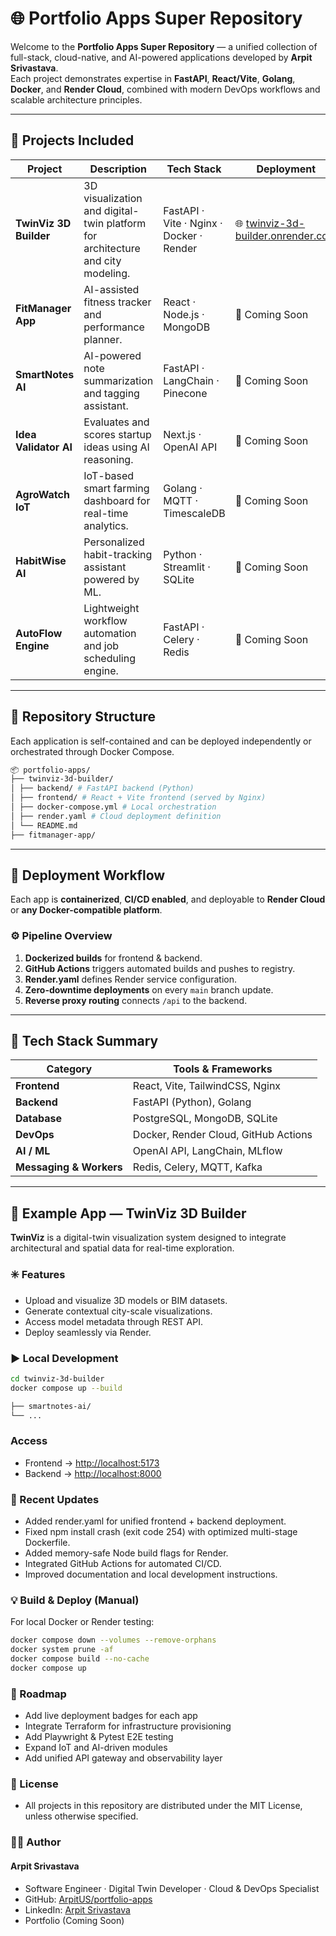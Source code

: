 ﻿# 🌐 Portfolio Apps Super Repository

Welcome to the **Portfolio Apps Super Repository** — a unified collection of full-stack, cloud-native, and AI-powered applications developed by **Arpit Srivastava**.  
Each project demonstrates expertise in **FastAPI**, **React/Vite**, **Golang**, **Docker**, and **Render Cloud**, combined with modern DevOps workflows and scalable architecture principles.

---

## 🧩 Projects Included

| Project | Description | Tech Stack | Deployment |
|----------|--------------|-------------|-------------|
| **TwinViz 3D Builder** | 3D visualization and digital-twin platform for architecture and city modeling. | FastAPI · Vite · Nginx · Docker · Render | 🌐 [twinviz-3d-builder.onrender.com](https://twinviz-3d-builder.onrender.com) |
| **FitManager App** | AI-assisted fitness tracker and performance planner. | React · Node.js · MongoDB | 🚧 Coming Soon |
| **SmartNotes AI** | AI-powered note summarization and tagging assistant. | FastAPI · LangChain · Pinecone | 🚧 Coming Soon |
| **Idea Validator AI** | Evaluates and scores startup ideas using AI reasoning. | Next.js · OpenAI API | 🚧 Coming Soon |
| **AgroWatch IoT** | IoT-based smart farming dashboard for real-time analytics. | Golang · MQTT · TimescaleDB | 🚧 Coming Soon |
| **HabitWise AI** | Personalized habit-tracking assistant powered by ML. | Python · Streamlit · SQLite | 🚧 Coming Soon |
| **AutoFlow Engine** | Lightweight workflow automation and job scheduling engine. | FastAPI · Celery · Redis | 🚧 Coming Soon |

---

## 🧱 Repository Structure

Each application is self-contained and can be deployed independently or orchestrated through Docker Compose.

```bash
📦 portfolio-apps/
├── twinviz-3d-builder/
│ ├── backend/ # FastAPI backend (Python)
│ ├── frontend/ # React + Vite frontend (served by Nginx)
│ ├── docker-compose.yml # Local orchestration
│ ├── render.yaml # Cloud deployment definition
│ └── README.md
├── fitmanager-app/
```

---

## 🚀 Deployment Workflow

Each app is **containerized**, **CI/CD enabled**, and deployable to **Render Cloud** or **any Docker-compatible platform**.

### ⚙️ Pipeline Overview

1. **Dockerized builds** for frontend & backend.  
2. **GitHub Actions** triggers automated builds and pushes to registry.  
3. **Render.yaml** defines Render service configuration.  
4. **Zero-downtime deployments** on every `main` branch update.  
5. **Reverse proxy routing** connects `/api` to the backend.

---

## 🧰 Tech Stack Summary

| Category | Tools & Frameworks |
|-----------|--------------------|
| **Frontend** | React, Vite, TailwindCSS, Nginx |
| **Backend** | FastAPI (Python), Golang |
| **Database** | PostgreSQL, MongoDB, SQLite |
| **DevOps** | Docker, Render Cloud, GitHub Actions |
| **AI / ML** | OpenAI API, LangChain, MLflow |
| **Messaging & Workers** | Redis, Celery, MQTT, Kafka |

---

## 🧩 Example App — TwinViz 3D Builder

**TwinViz** is a digital-twin visualization system designed to integrate architectural and spatial data for real-time exploration.

### ✳️ Features

- Upload and visualize 3D models or BIM datasets.  
- Generate contextual city-scale visualizations.  
- Access model metadata through REST API.  
- Deploy seamlessly via Render.

### ▶️ Local Development

```bash
cd twinviz-3d-builder
docker compose up --build

├── smartnotes-ai/
└── ...
```

### Access

- Frontend → [http://localhost:5173](http://localhost:5173)
- Backend → [http://localhost:8000](http://localhost:8000)

### 🧾 Recent Updates

- Added render.yaml for unified frontend + backend deployment.
- Fixed npm install crash (exit code 254) with optimized multi-stage Dockerfile.
- Added memory-safe Node build flags for Render.
- Integrated GitHub Actions for automated CI/CD.
- Improved documentation and local development instructions.

### 💡 Build & Deploy (Manual)

For local Docker or Render testing:

```bash
docker compose down --volumes --remove-orphans
docker system prune -af
docker compose build --no-cache
docker compose up
```

### 🧠 Roadmap

- Add live deployment badges for each app
- Integrate Terraform for infrastructure provisioning
- Add Playwright & Pytest E2E testing
- Expand IoT and AI-driven modules
- Add unified API gateway and observability layer

### 📜 License

- All projects in this repository are distributed under the MIT License, unless otherwise specified.

### 👨‍💻 Author

#### Arpit Srivastava

- Software Engineer · Digital Twin Developer · Cloud & DevOps Specialist
- GitHub: [ArpitUS/portfolio-apps](https://github.com/ArpitUS/portfolio-apps)
- LinkedIn: [Arpit Srivastava](https://www.linkedin.com/in/arpit-u-srivastava/)
- Portfolio (Coming Soon)